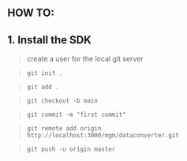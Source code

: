 ## HOW TO: 
## 1. Install the SDK
> create a user for the local git server  

> ```git init .  ```

> ```git add . ```

> ```git checkout -b main``` 


> ```git commit -m "first commit"```

> ```git remote add origin  http://localhost:3000/mgm/dataconverter.git```

> ```git push -u origin master```
